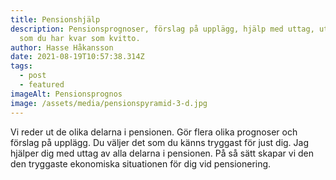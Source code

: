 ```yaml
---
title: Pensionshjälp
description: Pensionsprognoser, förslag på upplägg, hjälp med uttag, utskrift
  som du har kvar som kvitto.
author: Hasse Håkansson
date: 2021-08-19T10:57:38.314Z
tags:
  - post
  - featured
imageAlt: Pensionsprognos
image: /assets/media/pensionspyramid-3-d.jpg
---
```

Vi reder ut de olika delarna i pensionen. Gör flera olika prognoser och förslag på upplägg. Du väljer det som du känns tryggast för just dig. Jag hjälper dig med uttag av alla delarna i pensionen. På så sätt skapar vi den den tryggaste ekonomiska situationen för dig vid pensionering.